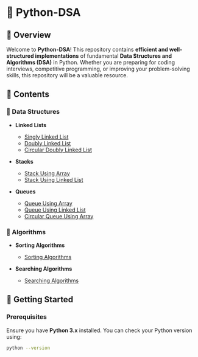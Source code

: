 # 🐍 Python-DSA

## 📌 Overview
Welcome to **Python-DSA**! This repository contains **efficient and well-structured implementations** of fundamental **Data Structures and Algorithms (DSA)** in Python. Whether you are preparing for coding interviews, competitive programming, or improving your problem-solving skills, this repository will be a valuable resource.

## 📂 Contents

### 📌 Data Structures

- **Linked Lists**
  - [Singly Linked List](Data_Structures/Linked_lists/linked_list.py)
  - [Doubly Linked List](Data_Structures/Linked_lists/doubly_linked_list.py)
  - [Circular Doubly Linked List](Data_Structures/Linked_lists/circular_doubly_linked_list.py)

- **Stacks**
  - [Stack Using Array](Data_Structures/Stacks_Queues/stack_using_array.py)
  - [Stack Using Linked List](Data_Structures/Stacks_Queues/stack_using_linked_list.py)

- **Queues**
  - [Queue Using Array](Data_Structures/Stacks_Queues/queue_using_array.py)
  - [Queue Using Linked List](Data_Structures/Stacks_Queues/queue_using_linked_list.py)
  - [Circular Queue Using Array](Data_Structures/Stacks_Queues/circular_queue_using_array.py)

### 📌 Algorithms

- **Sorting Algorithms**
  - [Sorting Algorithms](Algorithms/Sorting_Algo.py)

- **Searching Algorithms**
  - [Searching Algorithms](Algorithms/Searching_Algo.py)

## 🚀 Getting Started

### **Prerequisites**
Ensure you have **Python 3.x** installed. You can check your Python version using:
```bash
python --version
